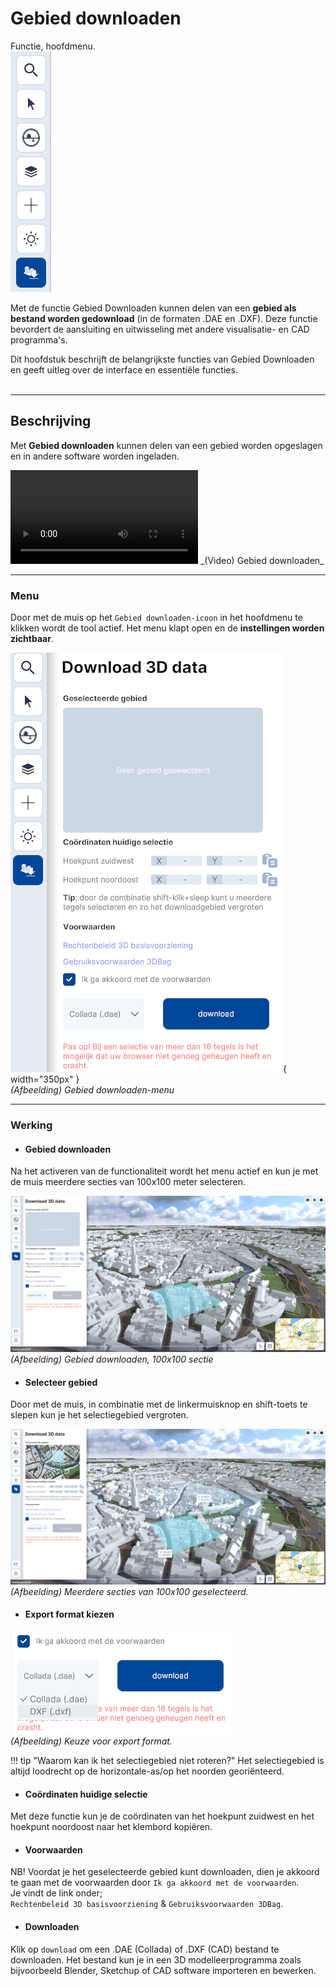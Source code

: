 # Gebied downloaden

Functie, hoofdmenu.  
![Building Blocks](../handleiding/imgs/gebied.downloaden.menu.main.png)
<br>

Met de functie Gebied Downloaden kunnen delen van een **gebied als bestand worden gedownload** (in de formaten .DAE en .DXF). Deze functie bevordert de aansluiting en uitwisseling met andere visualisatie- en CAD programma's. 

Dit hoofdstuk beschrijft de belangrijkste functies van Gebied Downloaden en geeft uitleg over de interface en essentiële functies.  
<br>

---

## Beschrijving

Met **Gebied downloaden** kunnen delen van een gebied worden opgeslagen en in andere software worden ingeladen. 

<video controls>
<source src="../video/gebied.downloaden.mp4" type="video/mp4">
</video>
_(Video) Gebied downloaden_

---


### **Menu**
Door met de muis op het `Gebied downloaden-icoon` in het hoofdmenu te klikken wordt de tool actief. Het menu klapt open en de **instellingen worden zichtbaar**.

![Building Blocks](../handleiding/imgs/gebied.downloaden.menu.png){ width="350px" }  
_(Afbeelding) Gebied downloaden-menu_

---

### **Werking**

* #### **Gebied downloaden**   
Na het activeren van de functionaliteit wordt het menu actief en kun je met de muis meerdere secties van 100x100 meter selecteren.

![Building Blocks](../handleiding/imgs/gebied.downloaden.segment.png)
_(Afbeelding) Gebied downloaden, 100x100 sectie_
 
* #### **Selecteer gebied**   
Door met de muis, in combinatie met de linkermuisknop en shift-toets te slepen kun je het selectiegebied vergroten.  

![Building Blocks](../handleiding/imgs/gebied.downloaden.selectie.png)
_(Afbeelding) Meerdere secties van 100x100 geselecteerd._

* #### **Export format kiezen**
![Building Blocks](../handleiding/imgs/gebied.downloaden.export.format.png)  
_(Afbeelding) Keuze voor export format._

!!! tip "Waarom kan ik het selectiegebied niet roteren?"
	Het selectiegebied is altijd loodrecht op de horizontale-as/op het noorden georiënteerd.

* #### **Coördinaten huidige selectie**   
Met deze functie kun je de coördinaten van het hoekpunt zuidwest en het hoekpunt noordoost naar het klembord kopiëren.

* #### **Voorwaarden**   
NB! Voordat je het geselecteerde gebied kunt downloaden, dien je akkoord te gaan met de voorwaarden door `Ik ga akkoord met de voorwaarden`.  
Je vindt de link onder;  
`Rechtenbeleid 3D basisvoorziening` & 
`Gebruiksvoorwaarden 3DBag`.

* #### **Downloaden**   
Klik op `download` om een .DAE (Collada) of .DXF (CAD) bestand te downloaden. Het bestand kun je in een 3D modelleerprogramma zoals bijvoorbeeld Blender, Sketchup of CAD software importeren en bewerken.